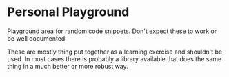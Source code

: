 # Personal Playground
Playground area for random code snippets. Don't expect these to work or be well documented.

These are mostly thing put together as a learning exercise and shouldn't be used. In most cases there is probably a library available that does the same thing in a much better or more robust way.
